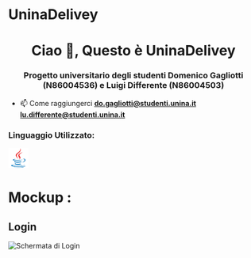 # UninaDelivey
<h1 align="center">Ciao 👋, Questo è UninaDelivey</h1>
<h3 align="center">Progetto universitario degli studenti Domenico Gagliotti (N86004536) e Luigi Differente (N86004503)</h3>

- 📫 Come raggiungerci **do.gagliotti@studenti.unina.it** **lu.differente@studenti.unina.it**

<h3 align="left">Linguaggio Utilizzato:  <p align="left"> <a href="https://www.java.com" target="_blank" rel="noreferrer"> <img src="https://raw.githubusercontent.com/devicons/devicon/master/icons/java/java-original.svg" alt="java" width="40" height="40"/> </a> </p> </h3>
<h1>Mockup :</h1>
<h2>Login</h2>
<img src="https://previews.dropbox.com/p/thumb/ACN839Ik3MlttgpWdXkPt7j9vv9MtvolovGp0KklWljit_e4xn3yy_5nnLK1irwZUB7qKElbK_gTefChp5BXGzcWqANdGrZgR7ExfCkYyV2ke81v0vw8Cou12Si114aHtYgkkJvuQ2m_ebeSk2svHmLnhbmV-OzhM37JSpDmMSBgiMBoRokG9cN6Dv95A0WDvSb1i5HJubGwo7f44lRQLHhmXeNz46dwWTkiVCxf43Q7Q0ZwKCDSF83oa2fl0Ke7iCLQFeiRIQs33m6NTb_MawsZZxULZ1z6wxnMNxTGFKe5gqQMbwUtgZ09y3FUkEJ_3OGGZC5BIJsrueoG7bG1TqUy/p.png" alt="Schermata di Login">

